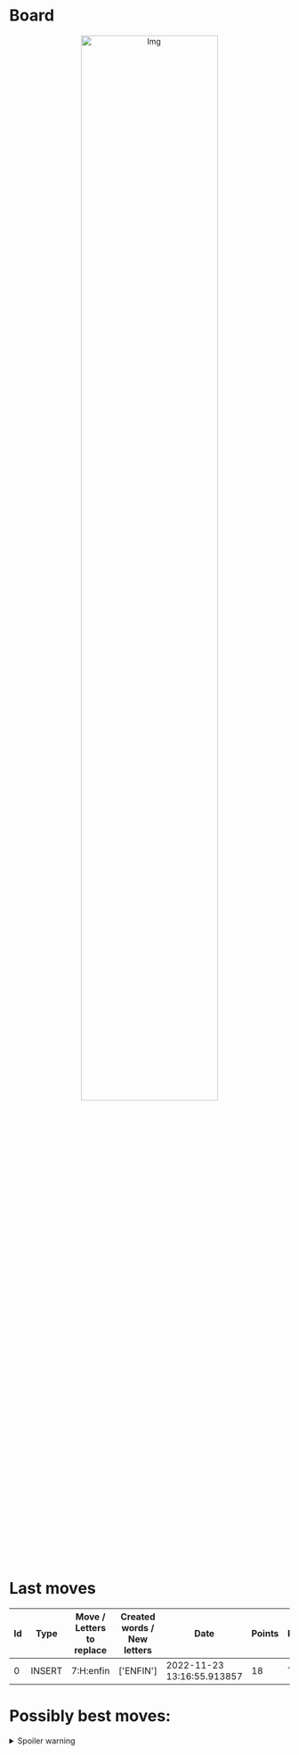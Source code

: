 
# Board

<p align="center">
<img src="https://raw.githubusercontent.com/radosz99/radosz99/main/board.png" width=70% alt="Img"/>
    </p>
    
# Last moves

| Id | Type | Move / Letters to replace | Created words / New letters | Date | Points | Player | 
| - | - | - | - | - | - | - |
|0| INSERT | 7:H:enfin | ['ENFIN'] | 2022-11-23 13:16:55.913857 | 18 | Tom |
# Possibly best moves:

<details>
  <summary>Spoiler warning</summary>
  
  | Id | Move | Issue link | Points |
  | - | - | - | - |  
|1| K:4:roridula | [scrabble&#124;move&#124;K:4:roridula](https://github.com/radosz99/radosz99/issues/new?title=scrabble%7Cmove%7CK%3A4%3Aroridula&body=Just+push+%27Submit+new+issue%27+or+update+with+your+move.) | 86 
|2| J:7:foulard | [scrabble&#124;move&#124;J:7:foulard](https://github.com/radosz99/radosz99/issues/new?title=scrabble%7Cmove%7CJ%3A7%3Afoulard&body=Just+push+%27Submit+new+issue%27+or+update+with+your+move.) | 17 
|3| L:7:nodular | [scrabble&#124;move&#124;L:7:nodular](https://github.com/radosz99/radosz99/issues/new?title=scrabble%7Cmove%7CL%3A7%3Anodular&body=Just+push+%27Submit+new+issue%27+or+update+with+your+move.) | 16 
|4| L:2:arround | [scrabble&#124;move&#124;L:2:arround](https://github.com/radosz99/radosz99/issues/new?title=scrabble%7Cmove%7CL%3A2%3Aarround&body=Just+push+%27Submit+new+issue%27+or+update+with+your+move.) | 16 
|5| L:2:lardon | [scrabble&#124;move&#124;L:2:lardon](https://github.com/radosz99/radosz99/issues/new?title=scrabble%7Cmove%7CL%3A2%3Alardon&body=Just+push+%27Submit+new+issue%27+or+update+with+your+move.) | 14 
|6| L:2:lordan | [scrabble&#124;move&#124;L:2:lordan](https://github.com/radosz99/radosz99/issues/new?title=scrabble%7Cmove%7CL%3A2%3Alordan&body=Just+push+%27Submit+new+issue%27+or+update+with+your+move.) | 14 
|7| K:3:laroid | [scrabble&#124;move&#124;K:3:laroid](https://github.com/radosz99/radosz99/issues/new?title=scrabble%7Cmove%7CK%3A3%3Alaroid&body=Just+push+%27Submit+new+issue%27+or+update+with+your+move.) | 14 
|8| L:3:roland | [scrabble&#124;move&#124;L:3:roland](https://github.com/radosz99/radosz99/issues/new?title=scrabble%7Cmove%7CL%3A3%3Aroland&body=Just+push+%27Submit+new+issue%27+or+update+with+your+move.) | 14 
|9| L:3:around | [scrabble&#124;move&#124;L:3:around](https://github.com/radosz99/radosz99/issues/new?title=scrabble%7Cmove%7CL%3A3%3Aaround&body=Just+push+%27Submit+new+issue%27+or+update+with+your+move.) | 14 
|10| L:2:lurdan | [scrabble&#124;move&#124;L:2:lurdan](https://github.com/radosz99/radosz99/issues/new?title=scrabble%7Cmove%7CL%3A2%3Alurdan&body=Just+push+%27Submit+new+issue%27+or+update+with+your+move.) | 14 
</details>
    